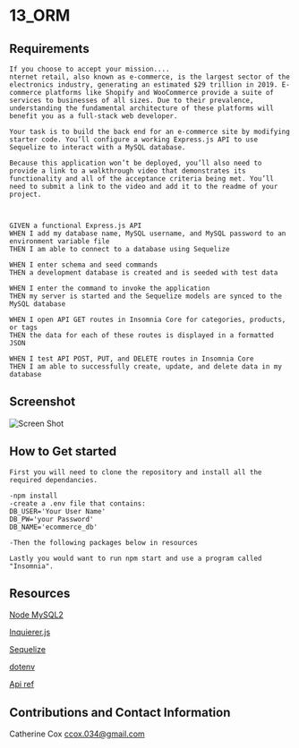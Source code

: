 # 13_ORM

## Requirements

<!-- ----------------------- -->

```
If you choose to accept your mission....
nternet retail, also known as e-commerce, is the largest sector of the electronics industry, generating an estimated $29 trillion in 2019. E-commerce platforms like Shopify and WooCommerce provide a suite of services to businesses of all sizes. Due to their prevalence, understanding the fundamental architecture of these platforms will benefit you as a full-stack web developer.

Your task is to build the back end for an e-commerce site by modifying starter code. You’ll configure a working Express.js API to use Sequelize to interact with a MySQL database.

Because this application won’t be deployed, you’ll also need to provide a link to a walkthrough video that demonstrates its functionality and all of the acceptance criteria being met. You’ll need to submit a link to the video and add it to the readme of your project.



GIVEN a functional Express.js API
WHEN I add my database name, MySQL username, and MySQL password to an environment variable file
THEN I am able to connect to a database using Sequelize

WHEN I enter schema and seed commands
THEN a development database is created and is seeded with test data

WHEN I enter the command to invoke the application
THEN my server is started and the Sequelize models are synced to the MySQL database

WHEN I open API GET routes in Insomnia Core for categories, products, or tags
THEN the data for each of these routes is displayed in a formatted JSON

WHEN I test API POST, PUT, and DELETE routes in Insomnia Core
THEN I am able to successfully create, update, and delete data in my database
```

## Screenshot

<!-- ----------------------- -->

![Screen Shot]()

## How to Get started

```
First you will need to clone the repository and install all the required dependancies.

-npm install
-create a .env file that contains:
DB_USER='Your User Name'
DB_PW='your Password'
DB_NAME='ecommerce_db'

-Then the following packages below in resources

Lastly you would want to run npm start and use a program called "Insomnia".

```

## Resources

<!-- ----------------------- -->

[Node MySQL2](https://www.npmjs.com/package/mysql2)

 <!-- npm i mysql2 -->

[Inquierer.js](https://www.npmjs.com/package/inquirer)

<!-- npm i inquirer -->

[Sequelize](https://www.npmjs.com/package/sequelize)

<!-- npm i sequelize -->

[dotenv](https://www.npmjs.com/package/dotenv)

 <!-- npm i dotenv -->

[Api ref](https://sequelize.org/master/manual/model-querying-finders.html)

## Contributions and Contact Information

<!-- ----------------------- -->

Catherine Cox
ccox.034@gmail.com

<!-- http://localhost:3001/api/categories -->
